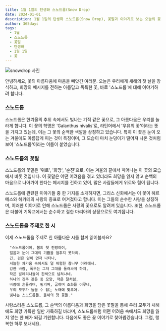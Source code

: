 ```yaml
---
title: 1월 1일의 탄생화 스노드롭(Snow Drop)
date: 2024-01-01
description: 1월 1일의 탄생화 스노드롭(Snow Drop), 꽃말과 이야기로 보는 오늘의 꽃
author: 365days
tags:
  - 1월
  - 스노드롭
  - 꽃말
  - 탄생화
  - 1월 1일
  - 꽃
---
```


![snowdrop 사진](https://cdn.pixabay.com/photo/2020/02/24/10/51/flower-4875870_640.jpg#center)

안녕하세요, 꽃의 아름다움에 마음을 빼앗긴 여러분. 오늘은 우리에게 새해의 첫 날을 장식하고, 희망의 메시지를 전하는 아름답고 독특한 꽃, 바로 '스노드롭'에 대해 이야기하려 합니다. 

### 스노드롭
스노드롭은 한겨울의 추위 속에서도 빛나는 기적 같은 꽃으로, 그 아름다움은 우리를 놀라게 합니다. 이 꽃의 학명은 'Galanthus nivalis'로, 라틴어에서 '우유의 꽃'이라는 뜻을 가지고 있는데, 이는 그 꽃의 순백한 색깔을 상징하고 있습니다. 특히 이 꽃은 눈이 오는 겨울에도 아름답게 피는 것이 특징이며, 그 모습이 마치 눈덩이가 떨어져 나온 것처럼 보여 '스노드롭'이라는 이름이 붙었습니다.

### 스노드롭의 꽃말
스노드롭의 꽃말은 '위로', '희망', '순진'으로, 이는 겨울의 끝에서 피어나는 이 꽃의 모습에서 비롯 것입니다. 이 꽃말은 어떤 어려움을 겪고 있더라도 희망을 잃지 않고 순백의 마음으로 나아가야 한다는 메시지를 전하고 있어, 많은 사람들에게 위로와 힘이 됩니다.

스노드롭에 관련된 이야기들 중 한 가지를 소개하자면, 그리스 신화에서는 이 꽃이 헤르메스와 헤카테의 사랑의 증표로 여겨졌다고 합니다. 이는 그들의 순수한 사랑을 상징하며, 이러한 이야기로 인해 스노드롭은 사랑의 꽃으로도 알려져 있습니다. 또한, 스노드롭은 더불어 기독교에서는 순수하고 결한 마리아의 상징으로도 여겨집니다.

### 스노드롭을 주제로 한 시
이제 스노드롭을 주제로 한 아름다운 시를 함께 읽어볼까요?


      "스노드롭이여, 봄의 첫 전령이여,
      얼음과 눈이 그대의 기쁨을 멈추지 못하리.
      긴, 검은 잎이 먼저 나타나,
      서늘한 차가움 속에서도 덜 위험한 참나무 아래에서.
      강한 바람, 폭우는 그저 그대를 둘러싸게 하지,
      작은 발레리나들이 흰색으로 넘쳐나네.
      하나의 진주 같은 종 모양, 작은 달처럼,
      바람에 흔들리며, 튕기며, 굽히며 조화를 이루네,
      우리 모두가 들을 수 없는 노래에 맞추어.
      빛나는 스노드롭들, 올해의 첫 꽃들."



사랑스러운 스노드롭, 그 순백의 아름다움과 희망을 담은 꽃말을 통해 우리 모두가 새해에도 희망 가득한 일만 가득하길 바라며, 스노드롭처럼 어떤 어려움 속에서도 희망을 잃지 않는 한 해가 되길 기원합니다. 다음에도 좋은 꽃 이야기로 찾아뵙겠습니다. 그럼, 행복한 하루 보내세요.
